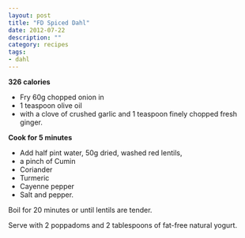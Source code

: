 ```yaml
---
layout: post
title: "FD Spiced Dahl"
date: 2012-07-22
description: ""
category: recipes
tags:
- dahl
---
```


<b>326 calories</b>

* Fry 60g chopped onion in
* 1 teaspoon olive oil
* with a clove of crushed garlic and 1 teaspoon finely chopped fresh ginger.

<b>Cook for 5 minutes</b>

* Add half pint water, 50g dried, washed red lentils,
* a pinch of Cumin
* Coriander
* Turmeric
* Cayenne pepper
* Salt and pepper.

Boil for 20 minutes or until lentils are tender.

Serve with 2 poppadoms and 2 tablespoons of fat-free natural yogurt.
